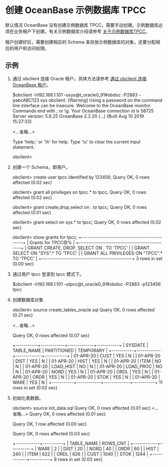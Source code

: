 创建 OceanBase 示例数据库 TPCC 
============================================



默认情况 OceanBase 没有创建示例数据库 TPCC，需要手动创建。示例数据库必须在业务租户下创建。有关示例数据库介绍请参考 [关于示例数据库TPCC](/zh-CN/8.developer-guide-oracle-mode/1.preface-1/4.about-the-sample-database-tpcc-1.md)。 

租户创建好后，需要创建相应的 Schema 来存放示例数据库的对象，还要分配相应的用户和访问权限。

示例 
-----------

1. 通过 obclient 连接 Oracle 租户。具体方法请参考 [通过 obclient 连接 OceanBase 租户](/zh-CN/8.developer-guide-oracle-mode/2.connect-to-the-oceanbase-database-1/1.connect-to-an-oceanbase-tenant-by-using-obclient-1.md)。




    $obclient -h192.168.1.101 -usys@t_oracle0_91#obdoc -P2883 -pabcABC123  sys
    obclient: [Warning] Using a password on the command line interface can be insecure.
    Welcome to the OceanBase monitor.  Commands end with ; or \g.
    Your OceanBase connection id is 58725
    Server version: 5.6.25 OceanBase 2.2.20 (...) (Built Aug 10 2019 15:27:33)
    
    <...省略...>
    
    Type 'help;' or '\h' for help. Type '\c' to clear the current input statement.
    
    obclient>



2. 创建一个 Schema，即用户。

   




    obclient> create user tpcc identified by 123456;
    Query OK, 0 rows affected (0.02 sec)
    
    obclient> grant all privileges on tpcc.* to tpcc;
    Query OK, 0 rows affected (0.02 sec)
    
    obclient> grant create,drop,select on *.* to tpcc;
    Query OK, 0 rows affected (0.01 sec)
    
    obclient> grant select on sys.* to tpcc;
    Query OK, 0 rows affected (0.02 sec)
    
    obclient> show grants for tpcc;
    +---------------------------------------------+
    | Grants for TPCC@%                           |
    +---------------------------------------------+
    | GRANT CREATE, DROP, SELECT ON *.* TO 'TPCC' |
    | GRANT SELECT ON "SYS".* TO 'TPCC'           |
    | GRANT ALL PRIVILEGES ON "TPCC".* TO 'TPCC'  |
    +---------------------------------------------+
    3 rows in set (0.00 sec)



3. 通过用户 tpcc 登录到 tpcc 模式下。

   




    $obclient -h192.168.1.101 -utpcc@t_oracle0_91#obdoc -P2883 -p123456 tpcc



4. 创建数据库对象

   




    obclient> source create_tables_oracle.sql
    Query OK, 0 rows affected (0.21 sec)
    
    <...省略...>
    
    Query OK, 0 rows affected (0.07 sec)
    
    +-----------+------------+-------------+-----------+
    | SYSDATE   | TABLE_NAME | PARTITIONED | TEMPORARY |
    +-----------+------------+-------------+-----------+
    | 01-APR-20 | CUST       | YES         | N         |
    | 01-APR-20 | DIST       | YES         | N         |
    | 01-APR-20 | HIST       | YES         | N         |
    | 01-APR-20 | ITEM       | NO          | N         |
    | 01-APR-20 | LOAD_HIST  | NO          | N         |
    | 01-APR-20 | LOAD_PROC  | NO          | N         |
    | 01-APR-20 | NORD       | YES         | N         |
    | 01-APR-20 | ORDL       | YES         | N         |
    | 01-APR-20 | ORDR       | YES         | N         |
    | 01-APR-20 | STOK       | YES         | N         |
    | 01-APR-20 | WARE       | YES         | N         |
    +-----------+------------+-------------+-----------+
    11 rows in set (0.02 sec)



5. 初始化表数据。

    obclient> source init_data.sql
    Query OK, 0 rows affected (0.01 sec)
    <...省略...>
    Query OK, 0 rows affected (0.01 sec)
    
    Query OK, 1 row affected (0.00 sec)
    
    Query OK, 0 rows affected (0.03 sec)
    
    +------------+----------+
    | TABLE_NAME | ROWS_CNT |
    +------------+----------+
    | WARE       |        2 |
    | DIST       |       20 |
    | NORD       |       40 |
    | ORDR       |       60 |
    | HIST       |      240 |
    | ITEM       |      622 |
    | ORDL       |      626 |
    | CUST       |     1040 |
    | STOK       |     1244 |
    +------------+----------+
    9 rows in set (0.03 sec)


